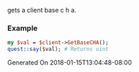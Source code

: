 gets a client base c h a.
### Example

```perl
my $val = $client->GetBaseCHA();
quest::say($val); # Returns uint
```


Generated On 2018-01-15T13:04:48-08:00